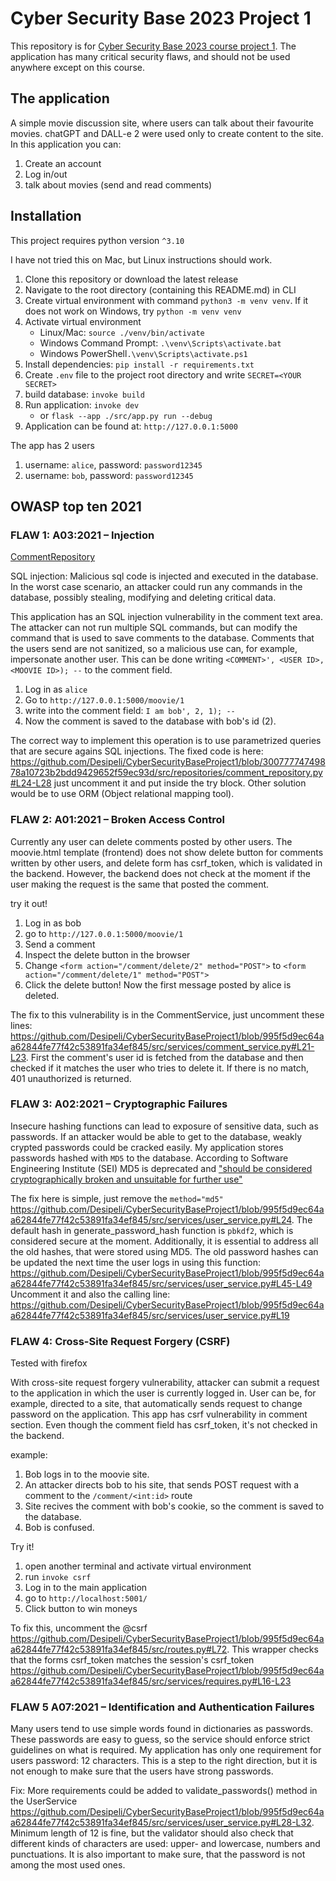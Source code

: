 # Cyber Security Base 2023 Project 1

This repository is for [Cyber Security Base 2023 course project 1](https://cybersecuritybase.mooc.fi/module-3.1). The application has many critical security flaws, and should not be used anywhere except on this course.

## The application

A simple movie discussion site, where users can talk about their favourite movies. chatGPT and DALL-e 2 were used only to create content to the site. In this application you can:
1. Create an account
2. Log in/out
3. talk about movies (send and read comments)

## Installation

This project requires python version `^3.10`

I have not tried this on Mac, but Linux instructions should work.

1. Clone this repository or download the latest release
2. Navigate to the root directory (containing this README.md) in CLI
3. Create virtual environment with command `python3 -m venv venv`. If it does not work on Windows, try `python -m venv venv`
4. Activate virtual environment
    - Linux/Mac: `source ./venv/bin/activate`
    - Windows Command Prompt: `.\venv\Scripts\activate.bat`
    - Windows PowerShell`.\venv\Scripts\activate.ps1`
5. Install dependencies: `pip install -r requirements.txt`
6. Create `.env` file to the project root directory and write `SECRET=<YOUR SECRET>`
7. build database: `invoke build`
8. Run application: `invoke dev`
    - or `flask --app ./src/app.py run --debug`
9. Application can be found at: `http://127.0.0.1:5000`

The app has 2 users
1. username: `alice`, password: `password12345`
2. username: `bob`, password: `password12345`


## OWASP top ten 2021

### FLAW 1: A03:2021 – Injection

[CommentRepository](https://github.com/Desipeli/CyberSecurityBaseProject1/blob/main/src/repositories/comment_repository.py)

SQL injection: Malicious sql code is injected and executed in the database. In the worst case scenario, an attacker could run any commands in the database, possibly stealing, modifying and deleting critical data.

This application has an SQL injection vulnerability in the comment text area. The attacker can not run multiple SQL commands, but can modify the command that is used to save comments to the database. Comments that the users send are not sanitized, so a malicious use can, for example, impersonate another user. This can be done writing `<COMMENT>', <USER ID>, <MOOVIE ID>); --` to the comment field.
1. Log in as `alice`
2. Go to `http://127.0.0.1:5000/moovie/1`
3. write into the comment field: `I am bob', 2, 1); --`
4. Now the comment is saved to the database with bob's id (2).

The correct way to implement this operation is to use parametrized queries that are secure agains SQL injections. The fixed code is here: https://github.com/Desipeli/CyberSecurityBaseProject1/blob/30077774749878a10723b2bdd9429652f59ec93d/src/repositories/comment_repository.py#L24-L28 just uncomment it and put inside the try block. Other solution would be to use ORM (Object relational mapping tool).


### FLAW 2: A01:2021 – Broken Access Control

Currently any user can delete comments posted by other users. The moovie.html template (frontend) does not show delete button for comments written by other users, and delete form has csrf_token, which is validated in the backend. However, the backend does not check at the moment if the user making the request is the same that posted the comment.

try it out!
1. Log in as bob
2. go to `http://127.0.0.1:5000/moovie/1`
3. Send a comment
4. Inspect the delete button in the browser
5. Change `<form action="/comment/delete/2" method="POST">` to `<form action="/comment/delete/1" method="POST">`
6. Click the delete button! Now the first message posted by alice is deleted.

The fix to this vulnerability is in the CommentService, just uncomment these lines: https://github.com/Desipeli/CyberSecurityBaseProject1/blob/995f5d9ec64aa62844fe77f42c53891fa34ef845/src/services/comment_service.py#L21-L23. First the comment's user id is fetched from the database and then checked if it matches the user who tries to delete it. If there is no match, 401 unauthorized is returned.

### FLAW 3: A02:2021 – Cryptographic Failures

Insecure hashing functions can lead to exposure of sensitive data, such as passwords. If an attacker would be able to get to the database, weakly crypted passwords could be cracked easily. My application stores passwords hashed with `MD5` to the database. According to Software Engineering Institute (SEI) MD5 is deprecated and ["should be considered cryptographically broken and unsuitable for further use"](https://www.kb.cert.org/vuls/id/836068)

The fix here is simple, just remove the `method="md5"` https://github.com/Desipeli/CyberSecurityBaseProject1/blob/995f5d9ec64aa62844fe77f42c53891fa34ef845/src/services/user_service.py#L24. The default hash in generate_password_hash function is `pbkdf2`, which is considered secure at the moment. Additionally, it is essential to address all the old hashes, that were stored using MD5. The old password hashes can be updated the next time the user logs in using this function: https://github.com/Desipeli/CyberSecurityBaseProject1/blob/995f5d9ec64aa62844fe77f42c53891fa34ef845/src/services/user_service.py#L45-L49 Uncomment it and also the calling line: https://github.com/Desipeli/CyberSecurityBaseProject1/blob/995f5d9ec64aa62844fe77f42c53891fa34ef845/src/services/user_service.py#L19

### FLAW 4: Cross-Site Request Forgery (CSRF) 

Tested with firefox

With cross-site request forgery vulnerability, attacker can submit a request to the application in which the user is currently logged in. User can be, for example, directed to a site, that automatically sends request to change password on the application. This app has csrf vulnerability in comment section. Even though the comment field has csrf_token, it's not checked in the backend.

example:
1. Bob logs in to the moovie site.
2. An attacker directs bob to his site, that sends POST request with a comment to the `/comment/<int:id>` route
3. Site recives the comment with bob's cookie, so the comment is saved to the database.
4. Bob is confused.

Try it!

1.  open another terminal and activate virtual environment
2. run `invoke csrf`
3. Log in to the main application
4. go to `http://localhost:5001/`
5. Click button to win moneys

To fix this, uncomment the @csrf https://github.com/Desipeli/CyberSecurityBaseProject1/blob/995f5d9ec64aa62844fe77f42c53891fa34ef845/src/routes.py#L72. This wrapper checks that the forms csrf_token matches the session's csrf_token https://github.com/Desipeli/CyberSecurityBaseProject1/blob/995f5d9ec64aa62844fe77f42c53891fa34ef845/src/services/requires.py#L16-L23

### FLAW 5 A07:2021 – Identification and Authentication Failures

Many users tend to use simple words found in dictionaries as passwords. These passwords are easy to guess, so the service should enforce strict guidelines on what is required. My application has only one requirement for users password: 12 characters. This is a step to the right direction, but it is not enough to make sure that the users have strong passwords.

Fix: More requirements could be added to validate_passwords() method in the UserService https://github.com/Desipeli/CyberSecurityBaseProject1/blob/995f5d9ec64aa62844fe77f42c53891fa34ef845/src/services/user_service.py#L28-L32. Minimum length of 12 is fine, but the validator should also check that different kinds of characters are used: upper- and lowercase, numbers and punctuations. It is also important to make sure, that the password is not among the most used ones.
